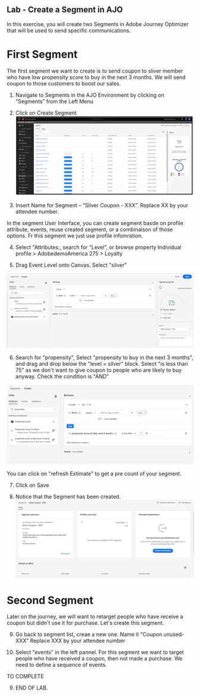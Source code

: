 ## Lab - Create a Segment in AJO

In this exercise, you will create two Segments in Adobe Journey Optimizer that will be used to send specific communications.


# First Segment
The first segment we want to create is to send coupon to sliver member who have low propensity score to buy in the next 3 months. 
We will send coupon to those customers to boost our sales. 

1.  Navigate to Segments in the AJO Environment by clicking on “Segments” from the Left Menu
2.  Click on Create Segment
![Segment](https://github.com/adobe-dss-aep/ajo-handson-labs/blob/8f00bf935516f16f128faa2c9eed3ad218ae994b/0.%20Images/Segmentation_1.png)


3.  Insert Name for Segment – “Silver Coupon - XXX”. Replace XX by your attendee number. 

In the segment User Interface, you can create segment basde on profile attribute, events, reuse created segment, or a combinaison of those options. Fr this segment we just use profile infomration. 

4.  Select "Attributes:, search for “Level”, or browse property Individual profile > AdobedemoAmerica 275 > Loyalty

5.  Drag Event Level onto Canvas. Select "silver"

![Segment](https://github.com/adobe-dss-aep/ajo-handson-labs/blob/8f00bf935516f16f128faa2c9eed3ad218ae994b/0.%20Images/Segment1-step1.JPG)

6.  Search for "propensity", Select "propensity to buy in the next 3 months", and drag and drop below the "level = silver" block. 
Select "is less than 75" as we don't want to give coupon to people who are likely to buy anyway. 
Check the condition is "AND"

![Segment](https://github.com/adobe-dss-aep/ajo-handson-labs/blob/8f00bf935516f16f128faa2c9eed3ad218ae994b/0.%20Images/Segment1-step2.JPG)

You can click on "refresh Extimate" to get a pre count of your segment.  

7.  Click on Save

8.  Notice that the Segment has been created.
![Segment](https://github.com/adobe-dss-aep/ajo-handson-labs/blob/8f00bf935516f16f128faa2c9eed3ad218ae994b/0.%20Images/Segment1-step3.JPG)
 

# Second Segment
Later on the journey, we will want to retarget people who have receive a coupon but didn't use it for purchase. Let's create this 
segment.

9.  Go back to segment list, creae a new one. Name it "Coupon unused- XXX" Replace XXX by your attendee number

10. Select "events" in the left pannel. 
For this segment we want to target people who have received a coupon, then not made a purchase. We need to define a sequence of events. 

TO COMPLETE

9.  END OF LAB.
